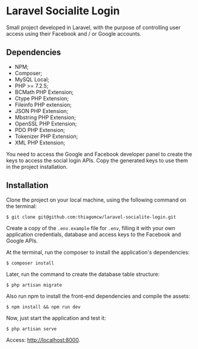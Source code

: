 # Laravel Socialite Login

Small project developed in Laravel, with the purpose of controlling user access using their Facebook and / or Google accounts.

## Dependencies

 - NPM;
 - Composer;
 - MySQL Local;
 - PHP >= 7.2.5;
 - BCMath PHP Extension;
 - Ctype PHP Extension;
 - Fileinfo PHP extension;
 - JSON PHP Extension;
 - Mbstring PHP Extension;
 - OpenSSL PHP Extension;
 - PDO PHP Extension;
 - Tokenizer PHP Extension;
 - XML PHP Extension;
 
You need to access the Google and Facebook developer panel to create the keys to access the social login APIs. Copy the generated keys to use them in the project installation.
 
## Installation
 
Clone the project on your local machine, using the following command on the terminal:

```
$ git clone git@github.com:thiagomcw/laravel-socialite-login.git
```

Create a copy of the `.env.example` file for `.env`, filling it with your own application credentials, database and access keys to the Facebook and Google APIs.

At the terminal, run the composer to install the application's dependencies:

```
$ composer install
```

Later, run the command to create the database table structure:

```
$ php artisan migrate
```

Also run npm to install the front-end dependencies and compile the assets:

```
$ npm install && npm run dev
```

Now, just start the application and test it:

```
$ php artisan serve
```

Access: [http://localhost:8000](http://localhost:8000).
